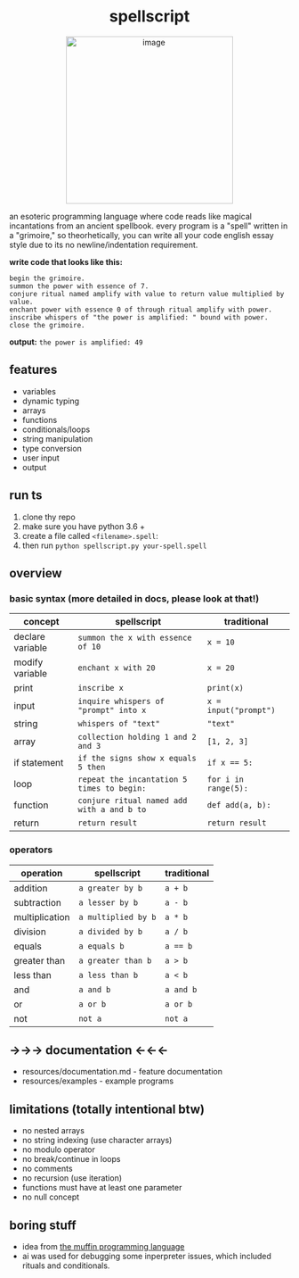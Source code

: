 <div align="center">
  <h1>spellscript</h1>
  <img src="https://hc-cdn.hel1.your-objectstorage.com/s/v3/70eec7a3eb552f1b5747b73942b2ee1daac25647_untitled_design.png" alt="image" width="300">
</div>

an esoteric programming language where code reads like magical incantations from an ancient spellbook. every program is a "spell" written in a "grimoire," so theorhetically, you can write all your code english essay style due to its no newline/indentation requirement.

**write code that looks like this:**

```spellscript
begin the grimoire.
summon the power with essence of 7.
conjure ritual named amplify with value to return value multiplied by value.
enchant power with essence 0 of through ritual amplify with power.
inscribe whispers of "the power is amplified: " bound with power.
close the grimoire.
```

**output:** `the power is amplified: 49`


## features
- variables
- dynamic typing
- arrays
- functions
- conditionals/loops
- string manipulation
- type conversion
- user input
- output


## run ts
1. clone thy repo
2. make sure you have python 3.6 +
3. create a file called `<filename>.spell`:
4. then run `python spellscript.py your-spell.spell`

## overview

### basic syntax (more detailed in docs, please look at that!)

| concept | spellscript | traditional |
|---------|-------------|-------------|
| declare variable | `summon the x with essence of 10` | `x = 10` |
| modify variable | `enchant x with 20` | `x = 20` |
| print | `inscribe x` | `print(x)` |
| input | `inquire whispers of "prompt" into x` | `x = input("prompt")` |
| string | `whispers of "text"` | `"text"` |
| array | `collection holding 1 and 2 and 3` | `[1, 2, 3]` |
| if statement | `if the signs show x equals 5 then` | `if x == 5:` |
| loop | `repeat the incantation 5 times to begin:` | `for i in range(5):` |
| function | `conjure ritual named add with a and b to` | `def add(a, b):` |
| return | `return result` | `return result` |

### operators

| operation | spellscript | traditional |
|-----------|-------------|-------------|
| addition | `a greater by b` | `a + b` |
| subtraction | `a lesser by b` | `a - b` |
| multiplication | `a multiplied by b` | `a * b` |
| division | `a divided by b` | `a / b` |
| equals | `a equals b` | `a == b` |
| greater than | `a greater than b` | `a > b` |
| less than | `a less than b` | `a < b` |
| and | `a and b` | `a and b` |
| or | `a or b` | `a or b` |
| not | `not a` | `not a` |

## →→→ documentation ←←←

- resources/documentation.md - feature documentation
- resources/examples - example programs

## limitations (totally intentional btw)

- no nested arrays
- no string indexing (use character arrays)
- no modulo operator
- no break/continue in loops
- no comments
- no recursion (use iteration)
- functions must have at least one parameter
- no null concept

## boring stuff
- idea from [the muffin programming language](https://github.com/CBerJun/Muffin)
- ai was used for debugging some inperpreter issues, which included rituals and conditionals.  

